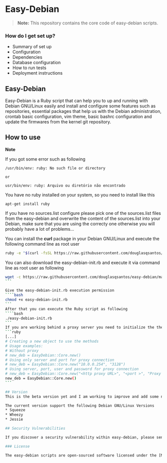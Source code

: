 # Easy-Debian

> **Note:** This repository contains the core code of easy-debian scripts.

### How do I get set up? ###

* Summary of set up
* Configuration
* Dependencies
* Database configuration
* How to run tests
* Deployment instructions

## Easy-Debian

Easy-Debian is a Ruby script that can help you to up and running with Debian GNU/Linux easily and install and configure some features such as repositories, essential packages that help us with the Debian administration, crontab basic configuration, vim theme, basic bashrc configuration and update the firmwares from the kernel git repository.

## How to use

**Note**

If you got some error such as following
```
/usr/bin/env: ruby: No such file or directory

or

usr/bin/env: ruby: Arquivo ou diretório não encontrado
```

You have no ruby installed on your system, so you need to install like this

```
apt-get install ruby
```

If you have no sources.list configure please pick one of the sources.list files from the easy-debian and overwrite the content of the sources.list into your Debian, make sure that you are using the correcty one otherwise you will probably have a lot of problems...

You can install the **curl** package in your Debian GNU/Linux and execute the following command line as root user

```bash
ruby -e "$(curl -fsSL https://raw.githubusercontent.com/douglasqsantos/easy-debian/master/easy-debian-init.rb)"
```

You can also download the easy-debian-init.rb and execute it via command line as root user as following
````bash
wget -c https://raw.githubusercontent.com/douglasqsantos/easy-debian/master/easy-debian-init.rb
```

Give the easy-debian-init.rb execution permission
````bash
chmod +x easy-debian-init.rb
```
After that you can execute the Ruby script as following
````bash
./easy-debian-init.rb
```
If you are working behind a proxy server you need to initialize the the class with proxy parameters change the instance in the line 331
```ruby
[...]
# Creating a new object to use the methods
# Usage examples:
# Without proxy
# new_deb = EasyDebian::Core.new()
# Using only server and port for proxy connection
# new_deb = EasyDebian::Core.new("10.0.0.254", "3128")
# Using server, port, user and password for proxy connection
# new_deb = EasyDebian::Core.new("<http proxy URL>", "<port >", "Proxy user name", "Proxy Password")
new_deb = EasyDebian::Core.new()
```

## Version
This is the beta version yet and I am working to improve and add some new features and this version is working properly.

The current version support the following Debian GNU/Linux Versions
* Squeeze
* Wheezy
* Jessie

## Security Vulnerabilities

If you discover a security vulnerability within easy-debian, please send an e-mail to Douglas Quintiliano dos Santos at douglas.dksh@gmail.com. All security vulnerabilities will be promptly addressed.

### License

The easy-debian scripts are open-sourced software licensed under the [MIT license](http://opensource.org/licenses/MIT).

